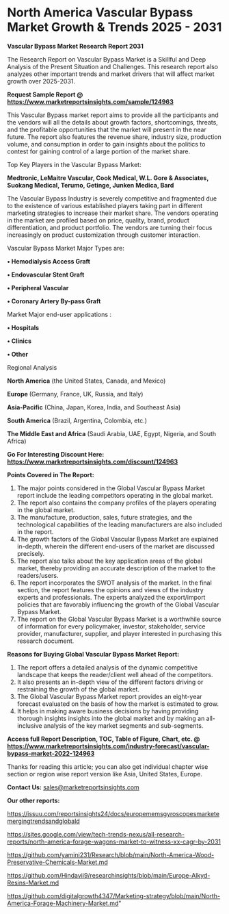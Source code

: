 # North America Vascular Bypass Market Growth & Trends 2025 - 2031

<strong>Vascular Bypass Market Research Report 2031</strong>

The Research Report on Vascular Bypass Market is a Skillful and Deep Analysis of the Present Situation and Challenges. This research report also analyzes other important trends and market drivers that will affect market growth over 2025-2031.

<strong>Request Sample Report @ <a href=https://www.marketreportsinsights.com/sample/124963>https://www.marketreportsinsights.com/sample/124963</a></strong>

This Vascular Bypass market report aims to provide all the participants and the vendors will all the details about growth factors, shortcomings, threats, and the profitable opportunities that the market will present in the near future. The report also features the revenue share, industry size, production volume, and consumption in order to gain insights about the politics to contest for gaining control of a large portion of the market share.

Top Key Players in the Vascular Bypass Market:

<strong>Medtronic, LeMaitre Vascular, Cook Medical, W.L. Gore & Associates, Suokang Medical, Terumo, Getinge, Junken Medica, Bard</strong>

The Vascular Bypass Industry is severely competitive and fragmented due to the existence of various established players taking part in different marketing strategies to increase their market share. The vendors operating in the market are profiled based on price, quality, brand, product differentiation, and product portfolio. The vendors are turning their focus increasingly on product customization through customer interaction.

Vascular Bypass Market Major Types are:

<strong>• Hemodialysis Access Graft

• Endovascular Stent Graft

• Peripheral Vascular

• Coronary Artery By-pass Graft</strong>

Market Major end-user applications :

<strong>• Hospitals

• Clinics

• Other</strong>

Regional Analysis

</u><strong><b>North America</b></strong> (the United States, Canada, and Mexico)

<strong><b>Europe </b></strong>(Germany, France, UK, Russia, and Italy)

<strong><b>Asia-Pacific</b></strong> (China, Japan, Korea, India, and Southeast Asia)

<strong><b>South America</b></strong> (Brazil, Argentina, Colombia, etc.)

<strong><b>The Middle East and Africa</b></strong> (Saudi Arabia, UAE, Egypt, Nigeria, and South Africa)

<strong>Go For Interesting Discount Here: <a href=https://www.marketreportsinsights.com/discount/124963>https://www.marketreportsinsights.com/discount/124963</a></strong>

<strong>Points Covered in The Report:</strong>
<ol>
  <li>The major points considered in the Global Vascular Bypass Market report include the leading competitors operating in the global market.</li>
  <li>The report also contains the company profiles of the players operating in the global market.</li>
  <li>The manufacture, production, sales, future strategies, and the technological capabilities of the leading manufacturers are also included in the report.</li>
  <li>The growth factors of the Global Vascular Bypass Market are explained in-depth, wherein the different end-users of the market are discussed precisely.</li>
  <li>The report also talks about the key application areas of the global market, thereby providing an accurate description of the market to the readers/users.</li>
  <li>The report incorporates the SWOT analysis of the market. In the final section, the report features the opinions and views of the industry experts and professionals. The experts analyzed the export/import policies that are favorably influencing the growth of the Global Vascular Bypass Market.</li>
  <li>The report on the Global Vascular Bypass Market is a worthwhile source of information for every policymaker, investor, stakeholder, service provider, manufacturer, supplier, and player interested in purchasing this research document.</li>
</ol>
<strong>Reasons for Buying Global Vascular Bypass Market Report:</strong>

<ol>
  <li>The report offers a detailed analysis of the dynamic competitive landscape that keeps the reader/client well ahead of the competitors.</li>
  <li>It also presents an in-depth view of the different factors driving or restraining the growth of the global market.</li>
  <li>The Global Vascular Bypass Market report provides an eight-year forecast evaluated on the basis of how the market is estimated to grow.</li>
  <li>It helps in making aware business decisions by having providing thorough insights insights into the global market and by making an all-inclusive analysis of the key market segments and sub-segments.</li>
</ol>
<strong>Access full Report Description, TOC, Table of Figure, Chart, etc. @ <a href=https://www.marketreportsinsights.com/industry-forecast/vascular-bypass-market-2022-124963>https://www.marketreportsinsights.com/industry-forecast/vascular-bypass-market-2022-124963</a></strong>


Thanks for reading this article; you can also get individual chapter wise section or region wise report version like Asia, United States, Europe.

<strong>Contact Us:</strong>
sales@marketreportsinsights.com

<strong>Our other reports:</strong>

<a href=https://issuu.com/reportsinsights24/docs/europememsgyroscopesmarketemergingtrendsandglobald>https://issuu.com/reportsinsights24/docs/europememsgyroscopesmarketemergingtrendsandglobald</a>

<a href=https://sites.google.com/view/tech-trends-nexus/all-research-reports/north-america-forage-wagons-market-to-witness-xx-cagr-by-2031>https://sites.google.com/view/tech-trends-nexus/all-research-reports/north-america-forage-wagons-market-to-witness-xx-cagr-by-2031</a>

<a href=https://github.com/yamini231/Research/blob/main/North-America-Wood-Preservative-Chemicals-Market.md>https://github.com/yamini231/Research/blob/main/North-America-Wood-Preservative-Chemicals-Market.md</a>

<a href=https://github.com/Hindavii9/researchinsights/blob/main/Europe-Alkyd-Resins-Market.md>https://github.com/Hindavii9/researchinsights/blob/main/Europe-Alkyd-Resins-Market.md</a>

<a href=https://github.com/digitalgrowth4347/Marketing-strategy/blob/main/North-America-Forage-Machinery-Market.md>https://github.com/digitalgrowth4347/Marketing-strategy/blob/main/North-America-Forage-Machinery-Market.md</a>"
